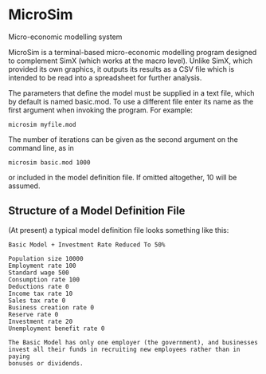 # MicroSim
Micro-economic modelling system

MicroSim is a terminal-based micro-economic modelling program designed to complement SimX (which works at the macro level). Unlike SimX, which provided its own graphics, it outputs its results as a CSV file which is intended to be read into a spreadsheet for further analysis.

The parameters that define the model must be supplied in a text file, which by default is named basic.mod. To use a different file enter its name as the first argument when invoking the program. For example:
```
microsim myfile.mod
```
The number of iterations can be given as the second argument on the command line, as in
```
microsim basic.mod 1000
```
or included in the model definition file. If omitted altogether, 10 will be assumed.

## Structure of a Model Definition File

(At present) a typical model definition file looks something like this:
```
Basic Model + Investment Rate Reduced To 50%

Population size 10000
Employment rate 100
Standard wage 500
Consumption rate 100
Deductions rate 0
Income tax rate 10
Sales tax rate 0
Business creation rate 0
Reserve rate 0
Investment rate 20
Unemployment benefit rate 0

The Basic Model has only one employer (the government), and businesses
invest all their funds in recruiting new employees rather than in paying
bonuses or dividends.
```
